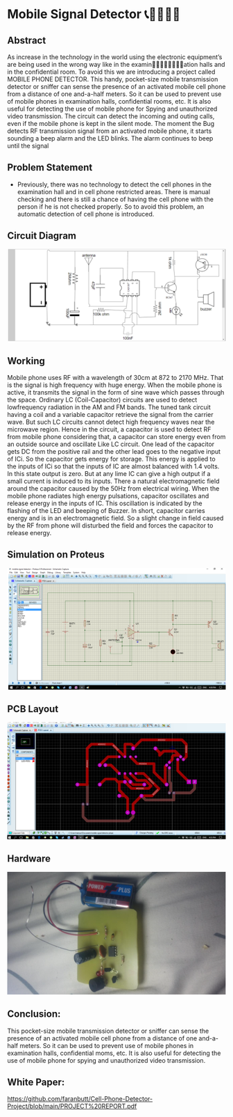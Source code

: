 # Mobile Signal Detector 📞🕵🏻‍♂️📡
## Abstract
As increase in the technology in the world using the electronic equipment’s are being used in the wrong way like in the examin🕵🏻‍♂️🕵🏻‍♂️📡📡ation halls and in the confidential room. To avoid this we are introducing a project called MOBILE PHONE DETECTOR.
This handy, pocket-size mobile transmission detector or sniffer can sense the presence of an activated mobile cell phone from a distance of one and-a-half meters. So it can be used to
prevent use of mobile phones in examination halls, confidential rooms, etc. It is also useful for detecting the use of mobile phone for Spying and unauthorized video transmission. The circuit
can detect the incoming and outing calls, even if the mobile phone is kept in the silent mode. The moment the Bug detects RF transmission signal from an activated mobile phone, it starts sounding a beep alarm and the LED blinks. The alarm continues to beep until the signal

## Problem Statement
- Previously, there was no technology to detect the cell phones in the examination hall and in cell phone restricted areas. There is manual checking and there is still a chance of having the cell phone with the person if he is not checked properly. So to avoid this problem, an automatic
detection of cell phone is introduced.

## Circuit Diagram
![Image Alt Text](/images/Circuit%20Diagram.png)

## Working
Mobile phone uses RF with a wavelength of 30cm at 872 to 2170 MHz. That is the signal is high frequency with huge energy. When the mobile phone is active, it transmits the signal in the form of sine wave which passes through the space. Ordinary LC (Coil-Capacitor) circuits are used to detect lowfrequency radiation in the AM and FM bands. The tuned tank circuit having a coil and a variable capacitor retrieve the signal from the carrier wave. But such LC circuits cannot detect high frequency waves near the microwave region. Hence in the circuit, a capacitor is used to detect RF from mobile phone considering that, a capacitor can store energy even from an outside source and oscillate Like LC circuit. One lead of the capacitor gets DC from the positive rail and the other lead goes to the negative input of ICi. So the capacitor gets energy for storage. This energy is applied to the inputs of ICi so that the inputs of IC are almost balanced with 1.4 volts. In this state output is zero. But at any lime IC can give a high output if a small current is induced to its inputs. There a natural electromagnetic field around the capacitor caused by the 50Hz from electrical wiring. When the mobile phone radiates high energy pulsations, capacitor oscillates and release energy in the inputs of IC. This oscillation is indicated by the flashing of the LED and beeping of Buzzer. In short, capacitor carries energy and is in an electromagnetic field. So a slight change in field caused by the RF from phone will
disturbed the field and forces the capacitor to release energy.

## Simulation on Proteus
![Image Alt Text](/images/proteus.png)

## PCB Layout
![Image Alt Text](/images/pcb.png)

## Hardware
![Image Alt Text](/images/patched.png)

## Conclusion:
This pocket-size mobile transmission detector or sniffer can sense the presence of an activated mobile cell phone from a distance of one and-a-half meters. So it can be used to prevent use of mobile phones in examination halls, confidential moms, etc. It is also useful for detecting the use of mobile phone for spying and unauthorized video transmission.

## White Paper:
https://github.com/faranbutt/Cell-Phone-Detector-Project/blob/main/PROJECT%20REPORT.pdf